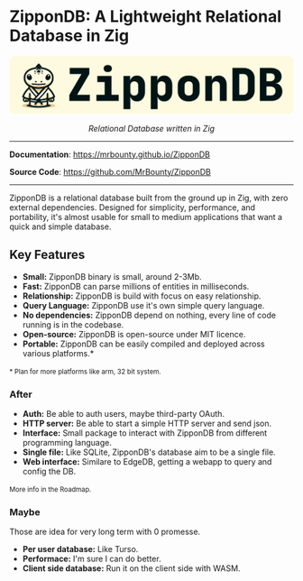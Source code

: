 # ZipponDB: A Lightweight Relational Database in Zig

<style>
.md-content .md-typeset h1 { display: none; }
</style>

<p align="center">
  <a href="/ZipponDB"><img src="images/banner.png" alt="ZipponDB"></a>
</p>
<p align="center">
    <em>Relational Database written in Zig</em>
</p>

---

**Documentation**: <a href="/ZipponDB" target="_blank">https://mrbounty.github.io/ZipponDB</a>

**Source Code**: <a href="https://github.com/MrBounty/ZipponDB" target="_blank">https://github.com/MrBounty/ZipponDB</a>

---

ZipponDB is a relational database built from the ground up in Zig, with zero external dependencies. Designed for simplicity, 
performance, and portability, it's almost usable for small to 
medium applications that want a quick and simple database.

## Key Features

* **Small:** ZipponDB binary is small, around 2-3Mb.
* **Fast:** ZipponDB can parse millions of entities in milliseconds.
* **Relationship:** ZipponDB is build with focus on easy relationship.
* **Query Language:** ZipponDB use it's own simple query language.
* **No dependencies:** ZipponDB depend on nothing, every line of code running is in the codebase.
* **Open-source:** ZipponDB is open-source under MIT licence.
* **Portable:** ZipponDB can be easily compiled and deployed across various platforms.*

<small>* Plan for more platforms like arm, 32 bit system.</small>

### After

* **Auth:** Be able to auth users, maybe third-party OAuth.
* **HTTP server:** Be able to start a simple HTTP server and send json.
* **Interface:** Small package to interact with ZipponDB from different programming language.
* **Single file:** Like SQLite, ZipponDB's database aim to be a single file.
* **Web interface:** Similare to EdgeDB, getting a webapp to query and config the DB.

<small>More info in the Roadmap.</small>

### Maybe

Those are idea for very long term with 0 promesse.

* **Per user database:** Like Turso.
* **Performace:** I'm sure I can do better.
* **Client side database:** Run it on the client side with WASM.
